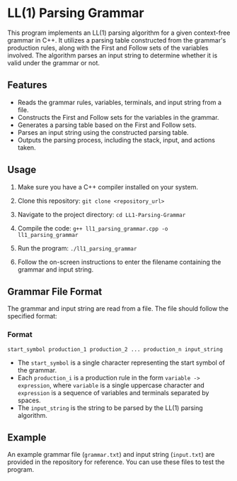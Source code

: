 # LL(1) Parsing Grammar

This program implements an LL(1) parsing algorithm for a given context-free grammar in C++. It utilizes a parsing table constructed from the grammar's production rules, along with the First and Follow sets of the variables involved. The algorithm parses an input string to determine whether it is valid under the grammar or not.

## Features

- Reads the grammar rules, variables, terminals, and input string from a file.
- Constructs the First and Follow sets for the variables in the grammar.
- Generates a parsing table based on the First and Follow sets.
- Parses an input string using the constructed parsing table.
- Outputs the parsing process, including the stack, input, and actions taken.

## Usage

1. Make sure you have a C++ compiler installed on your system.
2. Clone this repository:
`git clone <repository_url>`
3. Navigate to the project directory:
`cd LL1-Parsing-Grammar`
4. Compile the code:
`g++ ll1_parsing_grammar.cpp -o ll1_parsing_grammar`
5. Run the program:
`./ll1_parsing_grammar`

6. Follow the on-screen instructions to enter the filename containing the grammar and input string.

## Grammar File Format

The grammar and input string are read from a file. The file should follow the specified format:
### Format 
`
start_symbol
production_1
production_2
...
production_n
input_string
`

- The `start_symbol` is a single character representing the start symbol of the grammar.
- Each `production_i` is a production rule in the form `variable -> expression`, where `variable` is a single uppercase character and `expression` is a sequence of variables and terminals separated by spaces.
- The `input_string` is the string to be parsed by the LL(1) parsing algorithm.

## Example

An example grammar file (`grammar.txt`) and input string (`input.txt`) are provided in the repository for reference. You can use these files to test the program.






